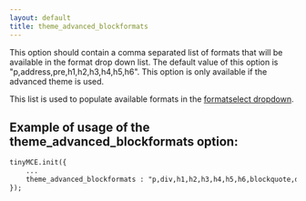 ```yaml
---
layout: default
title: theme_advanced_blockformats
---
```


This option should contain a comma separated list of formats that will be available in the format drop down list. The default value of this option is "p,address,pre,h1,h2,h3,h4,h5,h6". This option is only available if the advanced theme is used.

This list is used to populate available formats in the [formatselect dropdown](/reference/buttons/).

## Example of usage of the theme_advanced_blockformats option:

```html
tinyMCE.init({
	...
	theme_advanced_blockformats : "p,div,h1,h2,h3,h4,h5,h6,blockquote,dt,dd,code,samp"
});
```
